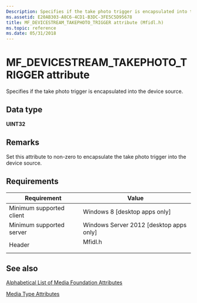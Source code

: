 ```yaml
---
Description: Specifies if the take photo trigger is encapsulated into the device source.
ms.assetid: E20AB303-A8C6-4CD1-B3DC-3FE5C5D95678
title: MF_DEVICESTREAM_TAKEPHOTO_TRIGGER attribute (Mfidl.h)
ms.topic: reference
ms.date: 05/31/2018
---
```


# MF\_DEVICESTREAM\_TAKEPHOTO\_TRIGGER attribute

Specifies if the take photo trigger is encapsulated into the device source.

## Data type

**UINT32**

## Remarks

Set this attribute to non-zero to encapsulate the take photo trigger into the device source.

## Requirements



| Requirement | Value |
|-------------------------------------|------------------------------------------------------------------------------------|
| Minimum supported client<br/> | Windows 8 \[desktop apps only\]<br/>                                         |
| Minimum supported server<br/> | Windows Server 2012 \[desktop apps only\]<br/>                               |
| Header<br/>                   | <dl> <dt>Mfidl.h</dt> </dl> |



## See also

<dl> <dt>

[Alphabetical List of Media Foundation Attributes](alphabetical-list-of-media-foundation-attributes.md)
</dt> <dt>

[Media Type Attributes](media-type-attributes.md)
</dt> </dl>

 

 





